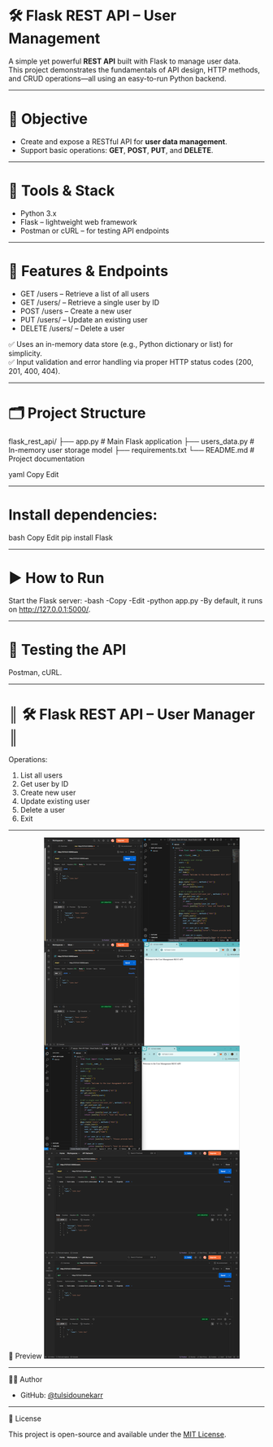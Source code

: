 # 🛠️ Flask REST API – User Management

A simple yet powerful **REST API** built with Flask to manage user data.  
This project demonstrates the fundamentals of API design, HTTP methods, and CRUD operations—all using an easy-to-run Python backend.

---

# 🎯 Objective

- Create and expose a RESTful API for **user data management**.
- Support basic operations: **GET**, **POST**, **PUT**, and **DELETE**.

---

# 🧰 Tools & Stack

- Python 3.x
- Flask – lightweight web framework
- Postman or cURL – for testing API endpoints

---

# 🚀 Features & Endpoints

- GET /users – Retrieve a list of all users  
- GET /users/<id> – Retrieve a single user by ID  
- POST /users – Create a new user  
- PUT /users/<id> – Update an existing user  
- DELETE /users/<id> – Delete a user  

✅ Uses an in-memory data store (e.g., Python dictionary or list) for simplicity.  
✅ Input validation and error handling via proper HTTP status codes (200, 201, 400, 404).

---

# 🗂️ Project Structure

flask_rest_api/
├── app.py # Main Flask application
├── users_data.py # In-memory user storage model
├── requirements.txt
└── README.md # Project documentation

yaml
Copy
Edit

---

# Install dependencies:
bash
Copy
Edit
pip install Flask

---

# ▶️ How to Run
Start the Flask server:
-bash
-Copy
-Edit
-python app.py
-By default, it runs on http://127.0.0.1:5000/.

---

# 🧪 Testing the API
 Postman, cURL.

 ---

 
# ║   🛠️  Flask REST API – User Manager     ║


Operations:
1. List all users
2. Get user by ID
3. Create new user
4. Update existing user
5. Delete a user
6. Exit

---

📸 Preview
![image alt](https://github.com/tulsidounekarr/Rest_API/blob/7ba891e112b73ffd5f0beb9d06124e5e7e2bfcf1/image%20(5).png)

---

👨‍💻 Author

- GitHub: [@tulsidounekarr](https://github.com/tulsidounekarr)

---

 📄 License

This project is open-source and available under the [MIT License](LICENSE).




 


